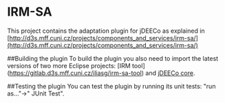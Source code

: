 IRM-SA
======

This project contains the adaptation plugin for jDEECo as explained in [http://d3s.mff.cuni.cz/projects/components_and_services/irm-sa/](http://d3s.mff.cuni.cz/projects/components_and_services/irm-sa/)

##Building the plugin
To build the plugin you also need to import the latest versions of two more Eclipse projects: [IRM tool] (https://gitlab.d3s.mff.cuni.cz/iliasg/irm-sa-tool) and [jDEECo core](https://github.com/d3scomp/JDEECo).

##Testing the plugin
You can test the plugin by running its unit tests: "run as..."->" JUnit Test".
